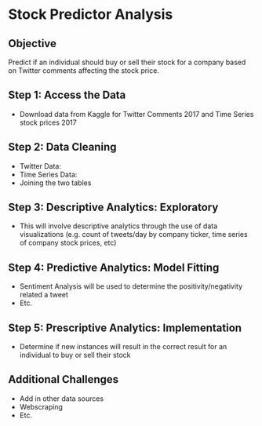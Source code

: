 # Stock Predictor Analysis

## Objective
Predict if an individual should buy or sell their stock for a company based on Twitter comments affecting the stock price.

## Step 1: Access the Data
- Download data from Kaggle for Twitter Comments 2017 and Time Series stock prices 2017

## Step 2: Data Cleaning
- Twitter Data:
- Time Series Data:
- Joining the two tables

## Step 3: Descriptive Analytics: Exploratory
- This will involve descriptive analytics through the use of data visualizations (e.g. count of tweets/day by company ticker, time series of company stock prices, etc)

## Step 4: Predictive Analytics: Model Fitting
- Sentiment Analysis will be used to determine the positivity/negativity related a tweet
- Etc.

## Step 5: Prescriptive Analytics: Implementation
- Determine if new instances will result in the correct result for an individual to buy or sell their stock

## Additional Challenges
- Add in other data sources
- Webscraping
- Etc.
